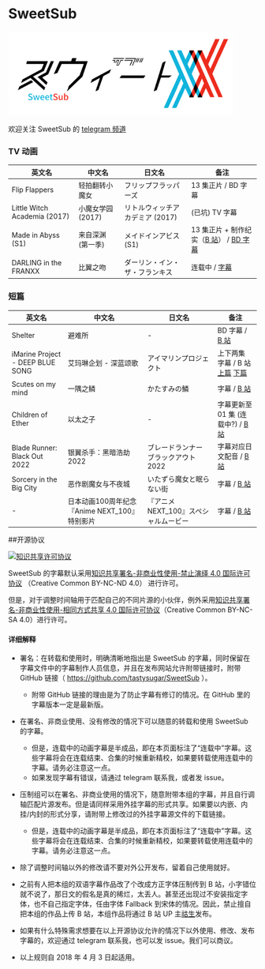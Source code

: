 # SweetSub
![](logo.png)  

欢迎关注 SweetSub 的 [telegram 频道](https://t.me/SweetSub)

### TV 动画

| 英文名                       | 中文名            | 日文名                          | 备注                                                         |
| ---------------------------- | ----------------- | ------------------------------- | ------------------------------------------------------------ |
| Flip Flappers                | 轻拍翻转小魔女    | フリップフラッパーズ            | 13 集正片 / BD 字幕                                          |
| Little Witch Academia (2017) | 小魔女学园 (2017) | リトルウィッチアカデミア (2017) | (已坑) TV 字幕                                               |
| Made in Abyss (S1)           | 来自深渊 (第一季) | メイドインアビス (S1)           | 13 集正片 + 制作纪实（[B 站](https://www.bilibili.com/video/av19676043)） / [BD 字幕](https://github.com/tastysugar/SweetSub/tree/master/Made%20in%20Abyss) |
| DARLING in the FRANXX        | 比翼之吻          | ダーリン・イン・ザ・フランキス  | 连载中 / [字幕](https://github.com/tastysugar/SweetSub/tree/master/DARLING%20in%20the%20FRANXX) |



### **短篇**
| 英文名                           | 中文名                                         | 日文名                               | 备注                                                         |
| -------------------------------- | ---------------------------------------------- | ------------------------------------ | ------------------------------------------------------------ |
| Shelter                          | 避难所                                         | -                                    | BD 字幕 / [B 站](https://www.bilibili.com/video/av8701929)   |
| iMarine Project - DEEP BLUE SONG | 艾玛琳企划 - 深蓝颂歌                          | アイマリンプロジェクト               | 上下两集 字幕 / B 站 [上篇](https://www.bilibili.com/video/av12357311) [下篇](https://www.bilibili.com/video/av13867789) |
| Scutes on my mind                | 一隅之鳞                                       | かたすみの鱗                         | 字幕 / [B 站](https://www.bilibili.com/video/av13745318)     |
| Children of Ether                | 以太之子                                       | -                                    | 字幕更新至 01 集 (连载中?) / [B 站](https://www.bilibili.com/video/av13728052) |
| Blade Runner: Black Out 2022     | 银翼杀手：黑暗浩劫 2022                        | ブレードランナー ブラックアウト 2022 | 字幕对应日文配音 / [B 站](https://www.bilibili.com/video/av14873219) |
| Sorcery in the Big City          | 恶作剧魔女与不夜城                             | いたずら魔女と眠らない街             | 字幕 / [B 站](https://www.bilibili.com/video/av16969177)     |
| -                                | 日本动画100周年纪念 『Anime NEXT_100』特别影片 | 『アニメNEXT_100』スペシャルムービー | 字幕 / [B 站](https://www.bilibili.com/video/av18583122)     |



##开源协议

<a rel="license" href="http://creativecommons.org/licenses/by-nc-nd/4.0/"><img alt="知识共享许可协议" style="border-width:0" src="https://i.creativecommons.org/l/by-nc-nd/4.0/88x31.png" /></a>

SweetSub 的字幕默认采用<a rel="license" href="http://creativecommons.org/licenses/by-nc-nd/4.0/">知识共享署名-非商业性使用-禁止演绎 4.0 国际许可协议</a> （Creative Common BY-NC-ND 4.0） 进行许可。

但是，对于调整时间轴用于匹配自己的不同片源的小伙伴，例外采用<a rel="license" href="http://creativecommons.org/licenses/by-nc-sa/4.0/">知识共享署名-非商业性使用-相同方式共享 4.0 国际许可协议</a>（Creative Common BY-NC-SA 4.0）进行许可。

#### 详细解释

- 署名：在转载和使用时，明确清晰地指出是 SweetSub 的字幕，同时保留在字幕文件中的字幕制作人员信息，并且在发布网站允许附带链接时，附带 GitHub 链接（ https://github.com/tastysugar/SweetSub ）。
  - 附带 GitHub 链接的理由是为了防止字幕有修订的情况。在 GitHub 里的字幕版本一定是最新版。
- 在署名、非商业使用、没有修改的情况下可以随意的转载和使用 SweetSub 的字幕。
  - 但是，连载中的动画字幕是半成品，即在本页面标注了“连载中”字幕。这些字幕将会在连载结束、合集的时候重新精校，如果要转载使用连载中的字幕。请务必注意这一点。
  - 如果发现字幕有错误，请通过 telegram 联系我，或者发 issue。


- 压制组可以在署名、非商业使用的情况下，随意附带本组的字幕，并且自行调轴匹配片源发布。但是请同样采用外挂字幕的形式共享。如果要以内嵌、内挂/内封的形式分享，请附带上修改过的外挂字幕源文件的下载链接。
  - 但是，连载中的动画字幕是半成品，即在本页面标注了“连载中”字幕。这些字幕将会在连载结束、合集的时候重新精校，如果要转载使用连载中的字幕。请务必注意这一点。


- 除了调整时间轴以外的修改请不要对外公开发布，留着自己使用就好。
- 之前有人把本组的双语字幕作品改了个改成方正字体压制传到 B 站，小字错位就不说了，那日文的假名是真的稀烂，太丢人。甚至还出现过不安装指定字体，也不自己指定字体，任由字体 Fallback 到宋体的情况。因此，禁止擅自把本组的作品上传 B 站，本组作品将通过 B 站 UP 主[祜生](https://space.bilibili.com/3951826#/)发布。
- 如果有什么特殊需求想要在以上开源协议允许的情况下以外使用、修改、发布字幕的，欢迎通过 telegram 联系我，也可以发 issue。我们可以商议。
- 以上规则自 2018 年 4 月 3 日起适用。

